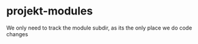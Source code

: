 # projekt-modules
We only need to track the module subdir, as its the only place we do code changes
